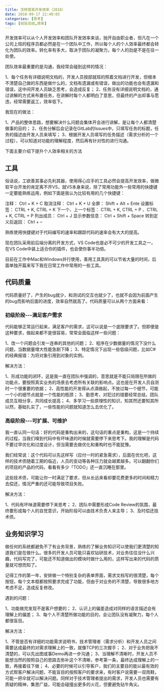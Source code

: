 ```yaml
---
title: 怎样提高开发效率（2018）
date: 2018-09-17 22:49:03
categories: [思考]
tags: [经验总结,效率]
---
```


开发效率可以从个人开发效率和团队开发效率来谈，抛开自由职业者，但凡在一个公司上班的程序员都必然是在一个团队中工作，所以每个人的个人效率最终都会转化为团队的效率。转化率有多大，取决于团队的凝聚力，每个人的劲是不是在往一处使。

团队效率最重要的是沟通，我经常会碰到这样的情况：

<!--more-->

1、每个任务有详细说明文档的，开发人员按部就班的照着文档进行开发，但根本不清楚自己做的东西是做什么的，文档有遗漏或有错误，做出的功能也会有遗漏和错误，这中间开发人员缺乏思考，会造成反复；
2、任务没有详细说明文档的，通过讲解的方式来布置任务，在讲解时每个人都明白了意思，但最终的产出却事与愿违，经常需要返工，效率低下。

我现在的做法：

1、产品的整体思路，想要解决什么问题会集体开会进行讲解，是让每个人都清楚做事的目的；
2、任务分解后会记录在GitLab的Issues中，只填写任务的标题，任务的描述由开发人员来填写；
3、根据开发人员填写的任务描述（需求分析的一个过程），可以知道对功能的理解程度，然后再有针对性的进行沟通。

下面主要介绍下提升个人效率相关的方法

## 工具

俗话说，工欲善其事必先利其器，使用得心应手的工具必然会提高开发效率，做微软平台开发的肯定离不开VS，就VS本身来说，除了常用功能外一些常用的快捷键一定要能熟练运用，例如下面是我认为比较有用的几个快捷键：

注释： Ctrl + K + C
取消注释： Ctrl + K + U
全屏： Shift + Alt + Ente
设置标签： CTRL + K, CTRL + K
下一个、上一个标签： CTRL + K, CTRL + P 、CTRL + K, CTRL + P
列出成员： Ctrl + J
显示参数信息： Ctrl + Shift + Space
转到定义后返回： Ctrl + –

熟练使用快捷键对于代码编写的速率和跟踪代码的速率会有大大的提高。

现在团队采用前后端分离的开发方式，VS Code也是必不可少的开发工具之一，在VS Code中装上适合你的插件，也会使你事半功倍。

目前在工作中Mac和Windows并行使用，善用工具真的可以节省大量的时间，后面单独开篇来写下我在日常工作中常用的一些工具。

## 代码质量

代码质量好了，产生的bug就少，和测试的交互也就少了，也就不会因为前面产生的bug而影响后面的进度，效率自然就高了。代码质量可以从两个方面来看：

### 初级阶段---满足客户需求

代码能够正常运行起来，满足客户的需求，这可以说是一个底限要求了。但即便是这种要求，做起来都不是很容易，常常会面临这样一些问题：

1、改一个问题会引发一连串的其他的问题；
2、程序在少数据量的情况下没什么问题，当数据量增大性能急剧下降；
3、特定情况下出现一些低级问题，比如C#的经典报错：为将对象引用到对象的实例。

解决方法：

1、形成功能的闭环，这是我一直在团队中强调的，意思就是不能只局限在所做的功能点，要按照真实业务的场景去考虑所有关联的影响点。这也是在开发人员自测时一个很重要的依据；
2、高性能的开发得从点滴做起，不放过每一个细节，可能一个小的细节点就是一个性能的瓶颈；
3、勤思考，对犯过的错要经常总结，团队成员互相分享，共同成长提高；
4、多学习一些原理性的知识，知其然还要知其所以然，基础扎实了，一些性能的问题就知道怎么去优化了。

### 高级阶段---可扩展、可维护

我一直认同一句话：好的代码是重构出来的，这句话的重点是重构，这是一个持续的过程，当我们嗅到代码中有坏味道的时候就需要停下来思考下。我的理解是代码不要过早优化和过度设计，但当需要去做优化和重构时也不能犹豫。

我们经常说：这个代码可以先这样写（应付一时的紧急需求），后面在优化吧，这样的技术债随着工期的临近，人员的变动等各种压力就会越累越多。可以翻翻你们的项目的产品的代码，看看有多少「TODO」还一直沉睡在那里。

这些技术债，可能让你一时满足了要求，但从长远来看却要花费更多的时间和精力去偿还，情况严重的还可能导致项目失败。

解决方法：

1、代码有坏味道需要停下来思考；
2、团队中需要形成Code Review的氛围，最终要形成每个人的自觉意识，开始阶段可以由技术负责人来主导；
3、及时偿还技术债。

## 业务知识学习

做任何的系统都避免不了有业务背景，熟练的了解业务知识可以使我们更清楚的知道我们是在做什么。很多的开发人员可能只喜欢钻研技术，对业务往往没什么兴趣，代码写完了，可能还不知道做出的模块时做什么用的，这样写出来的代码的质量就可想而知了。

记得工作的第一年，安排做一个特别复杂的表单界面，需求文档写的很清楚，每个按钮，每个文本框都按照要求完成了功能，但由于对业务的不清楚，导致很多地方考虑不足，造成反复修改。

遇到的问题：

1、功能做完发现不是客户想要的；
2、认识上的偏差造成对同样的语言描述会有理解上的偏差；
3、每个人不清楚所做功能的目的，会让团队没有凝聚力，每个人都很盲目。

解决方法：

1、不管是否有详细的功能需求说明书，技术管理者（需求分析）和开发人员之间需要达成最终的对需求理解上的一致，就像TCP的三次握手；
2、对于业务把我不清楚的，可以先出图或事Demo再进一步沟通；
3、当理解不清晰时，开发人员不能想当然的按照自己的思路去弥补这个不清晰，参考第一条，最终达成理解上的一致，再接着往下做；
4、必要的时候可以引导客户，我们的主要目的能以最有效的方式帮客户解决问题，不能盲目的按照客户的要求来，有时客户说需要一双雨鞋，可能一把伞就可以解决问题。同样对于技术管理者提出的需求，开发人员也需要有质疑的精神，集思广益，可能会碰撞出更多的火花，但要避免钻牛角尖。


